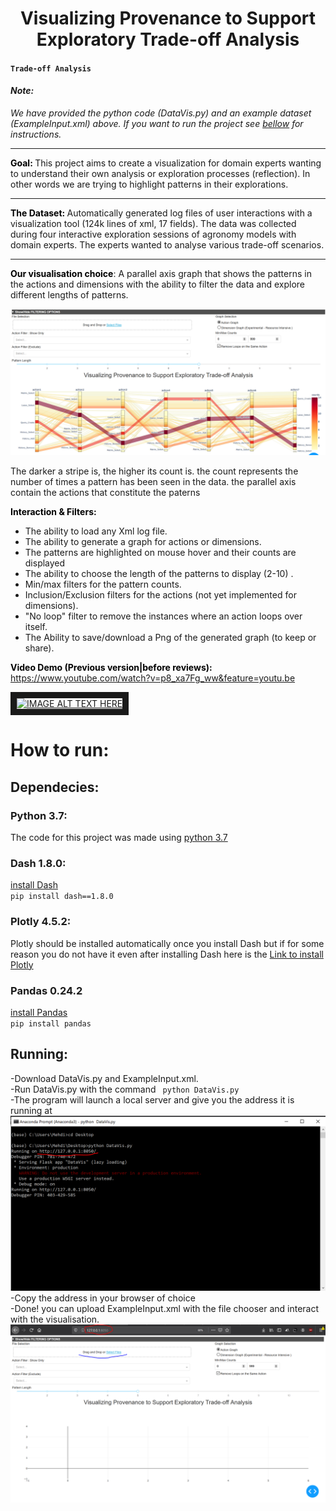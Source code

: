 <h1 style="text-align: center;">Visualizing Provenance to Support Exploratory Trade-off Analysis</h1>
<h4><code>Trade-off Analysis</code></h4>
<p><strong style="color: #000;"></strong></p>

#### _Note:_
_We have provided the python code (DataVis.py) and an example dataset (ExampleInput.xml) above. If you want to run the project see [bellow](https://github.com/MehdiRc/DataVisProject_Provenance/blob/master/README.md#how-to-run) for instructions._

<hr>

<p>
  <strong style="color: #000;">Goal: </strong>This project aims to create a visualization for domain experts wanting to understand their own analysis or exploration processes (reflection). In other words we are trying to highlight patterns in their explorations.
</p>

<hr>

<p>
  <strong style="color: #000;">The Dataset: </strong> Automatically generated log files of user interactions with a visualization tool (124k lines of xml, 17 fields). The data was collected during four interactive exploration sessions of agronomy models with domain experts. The experts wanted to analyse various trade-off scenarios. 
</p>

<hr>

<p>
  <strong style="color: #000;">Our visualisation choice</strong>: A parallel axis graph that shows the patterns in the actions and dimensions with the ability to filter the data and explore different lengths of patterns.
</p>

![ImageEx](/ScreenExample4.PNG?raw=true "")

<p>The darker a stripe is, the higher its count is. the count represents the number of times a pattern has been seen in the data. the parallel axis contain the actions that constitute the paterns</p>


<p><strong style="color: #000;">Interaction &amp; Filters:<br /></strong></p>
<ul>
<li>The ability to load any Xml log file.</li>
<li>The ability to generate a graph for actions or dimensions.</li>
<li>The patterns are highlighted on mouse hover and their counts are displayed</li>
<li>The ability to choose the length of the patterns to display (2-10) .</li>
<li>Min/max filters for the pattern counts.</li>
<li>Inclusion/Exclusion filters for the actions (not yet implemented for dimensions).</li>
<li>"No loop" filter to remove the instances where an action loops over itself.</li>
<li>The Ability to save/download a Png of the generated graph (to keep or share).</li>
</ul>
<p><strong style="color: #000;">Video Demo (Previous version|before reviews):</strong>&nbsp;<br /><a href="https://www.youtube.com/watch?v=p8_xa7Fg_ww&amp;feature=youtu.be">https://www.youtube.com/watch?v=p8_xa7Fg_ww&amp;feature=youtu.be</a></p>
<a href="http://www.youtube.com/watch?feature=player_embedded&v=p8_xa7Fg_ww&amp
" target="_blank"><img src="http://img.youtube.com/vi/p8_xa7Fg_ww&amp/0.jpg" 
alt="IMAGE ALT TEXT HERE" width="240" height="180" border="10" /></a>
<p></p>

# How to run:

## Dependecies:

### Python 3.7:
The code for this project was made using [python 3.7](https://docs.python.org/3/using/windows.html)

### Dash 1.8.0:
[install Dash](https://dash.plot.ly/installation)  
`pip install dash==1.8.0`

### Plotly 4.5.2:
Plotly should be installed automatically once you install Dash but if for some reason you do not have it even after installing Dash here is the [Link to install Plotly](https://plot.ly/python/getting-started/) 

### Pandas 0.24.2
[install Pandas](https://pandas.pydata.org/pandas-docs/stable/getting_started/install.html)  
`pip install pandas`
## Running:
-Download DataVis.py and ExampleInput.xml.  
-Run DataVis.py with the command ` python DataVis.py`  
-The program will launch a local server and give you the address it is running at
![prompt](/prompt.PNG?raw=true "")
-Copy the address in your browser of choice  
-Done! you can upload ExampleInput.xml with the file chooser and interact with the visualisation.  
![upload](/upload.png?raw=true "")
     
      
    
    
 
